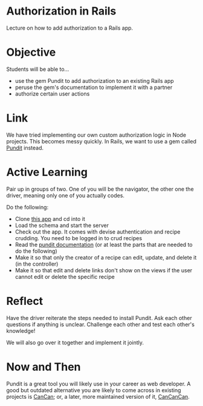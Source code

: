 # Authorization in Rails
Lecture on how to add authorization to a Rails app.

# Objective
Students will be able to...

- use the gem Pundit to add authorization to an existing Rails app
- peruse the gem's documentation to implement it with a partner
- authorize certain user actions

# Link
We have tried implementing our own custom authorization logic in Node projects. This becomes messy quickly. In Rails, we want to use a gem called [Pundit](https://github.com/elabs/pundit) instead.

# Active Learning
Pair up in groups of two. One of you will be the navigator, the other one the driver, meaning only one of you actually codes.

Do the following:

- Clone [this app](https://github.com/sf-wdi-14/cookbook-pundit) and cd into it
- Load the schema and start the server
- Check out the app. It comes with devise authentication and recipe crudding. You need to be logged in to crud recipes
- Read the [pundit documentation](https://github.com/elabs/pundit) (or at least the parts that are needed to do the following)
- Make it so that only the creator of a recipe can edit, update, and delete it (in the controller)
- Make it so that edit and delete links don't show on the views if the user cannot edit or delete the specific recipe

# Reflect
Have the driver reiterate the steps needed to install Pundit. Ask each other questions if anything is unclear. Challenge each other and test each other's knowledge!

We will also go over it together and implement it jointly.

# Now and Then
Pundit is a great tool you will likely use in your career as web developer. A good but outdated alternative you are likely to come across in existing projects is [CanCan](https://github.com/ryanb/cancan); or, a later, more maintained version of it, [CanCanCan](https://github.com/CanCanCommunity/cancancan).
